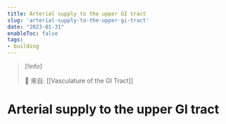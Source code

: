```yaml
---
title: Arterial supply to the upper GI tract
slug: 'arterial-supply-to-the-upper-gi-tract'
date: "2023-01-31"
enableToc: false
tags:
- building
---
```


> [!info]
>
> 🌱 來自: [[Vasculature of the GI Tract]]

# Arterial supply to the upper GI tract

